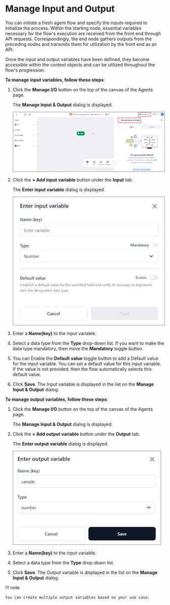 # Manage Input and Output

You can initiate a fresh agent flow and specify the inputs required to initialize the process. Within the starting node, essential variables necessary for the flow's execution are received from the front end through API requests. Correspondingly, the end node gathers outputs from the preceding nodes and transmits them for utilization by the front end as an API.

 Once the input and output variables have been defined, they become accessible within the context objects and can be utilized throughout the flow's progression.

**To manage input variables, follow these steps**:

1. Click the **Manage I/O** button on the top of the canvas of the Agents page.

    The **Manage Input & Output** dialog is displayed.

    <img src="../images/manage-input-output-variables.png" alt="Manage Input Output Variables" title="Manage Input Output Variables" style="border: 1px solid gray; zoom:80%;">

1. Click the **+ Add input variable** button under the **Input** tab.

    The **Enter input variable** dialog is displayed.

    <img src="../images/enter-input-variable.png" alt="Enter Input Variable" title="Enter Input Variable" style="border: 1px solid gray; zoom:80%;">

1. Enter a **Name(key)** to the input variable.
2. Select a data type from the **Type** drop-down list. If you want to make the data type mandatory, then move the **Mandatory** toggle button.
3. You can Enable the **Default value** toggle button to add a Default value for the input variable. You can set a default value for this input variable. If the value is not provided, then the flow automatically selects this default value.
4. Click **Save**. The Input variable is displayed in the list on the **Manage Input & Output** dialog.

**To manage output variables, follow these steps**:

1. Click the **Manage I/O** button on the top of the canvas of the Agents page.

    The **Manage Input & Output** dialog is displayed.

1. Click the **+ Add output variable** button under the **Output** tab.

    The **Enter output variable** dialog is displayed.

    <img src="../images/enter-output-variable.png" alt="Enter Output Variable" title="Enter Output Variable" style="border: 1px solid gray; zoom:80%;">

1. Enter a **Name(key)** to the input variable.
2. Select a data type from the **Type** drop-down list.
3. Click **Save**. The Output variable is displayed in the list on the **Manage Input & Output** dialog.

!!! note

    You can create multiple output variables based on your use case.

